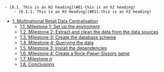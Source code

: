 <!-- TOC -->

    - [0.1. This is an H2 heading](#01-this is an h2 heading)
        - [0.1.1. This is an H3 Heading](#011-this is an h3 heading)
- [1. Multinational Retail Data Centralisation](#1-multinational-retail-data-centralisation)
    - [1.1. Milestone 1: Set up the enviroment](#11-milestone-1-set-up-the-enviroment)
    - [1.2. Milestone 2: Extract and clean the data from the data sources](#12-milestone-2-extract-and-clean-the-data-from-the-data-sources)
    - [1.3. Milestone 3: Create the database scheme](#13-milestone-3-create-the-database-scheme)
    - [1.4. Milestone 4: Querying the data](#14-milestone-4-querying-the-data)
    - [1.5. Milestone 3: Install the dependencies](#15-milestone-3-install-the-dependencies)
    - [1.6. Milestone 4: Create a Rock-Paper-Sissors game](#16-milestone-4-create-a-rock-paper-sissors-game)
    - [1.7. Milestone n](#17-milestone-n)
    - [1.8. Conclusions](#18-conclusions)

<!-- /TOC -->